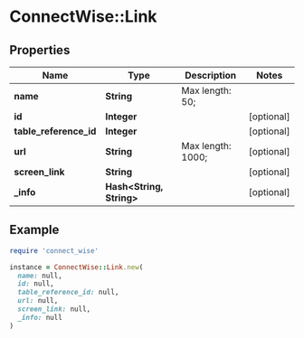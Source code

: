 # ConnectWise::Link

## Properties

| Name | Type | Description | Notes |
| ---- | ---- | ----------- | ----- |
| **name** | **String** |  Max length: 50; |  |
| **id** | **Integer** |  | [optional] |
| **table_reference_id** | **Integer** |  | [optional] |
| **url** | **String** |  Max length: 1000; | [optional] |
| **screen_link** | **String** |  | [optional] |
| **_info** | **Hash&lt;String, String&gt;** |  | [optional] |

## Example

```ruby
require 'connect_wise'

instance = ConnectWise::Link.new(
  name: null,
  id: null,
  table_reference_id: null,
  url: null,
  screen_link: null,
  _info: null
)
```

